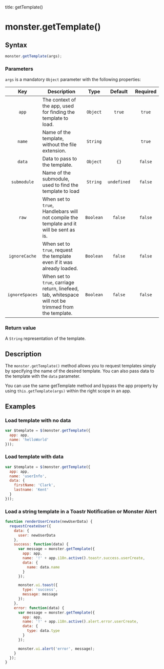 title: getTemplate()

# monster.getTemplate()

## Syntax
```js
monster.getTemplate(args);
```

### Parameters
`args` is a mandatory `Object` parameter with the following properties:

Key | Description | Type | Default | Required
:-: | --- | :-: | :-: | :-:
`app` | The context of the app, used for finding the template to load. | `Object` | `true` | `true`
`name` | Name of the template, without the file extension. | `String` | | `true`
`data` | Data to pass to the template. | `Object` | `{}` | `false`
`submodule` | Name of the submodule, used to find the template to load | `String` | `undefined` | `false`
`raw` | When set to `true`, Handlebars will not compile the template and it will be sent as is. | `Boolean` | `false` | `false`
`ignoreCache` | When set to `true`, request the template even if it was already loaded. | `Boolean` | `false` | `false`
`ignoreSpaces` | When set to `true`, carriage return, linefeed, tab, whitespace will not be trimmed from the template. | `Boolean` | `false` | `false`

### Return value
A `String` representation of the template.

## Description
The `monster.getTemplate()` method allows you to request templates simply by specifying the name of the desired template. You can also pass data to the template with the `data` parameter.

You can use the same getTemplate method and bypass the app property by using `this.getTemplate(args)` within the right scope in an app.

## Examples
### Load template with no data
```js
var $template = $(monster.getTemplate({
  app: app,
  name: 'helloWorld'
}));
```
### Load template with data
```js
var $template = $(monster.getTemplate({
  app: app,
  name: 'userInfo',
  data: {
    firstName: 'Clark',
    lastname: 'Kent'
  }
}));
```
### Load a string template in a Toastr Notification or Monster Alert
```js hl_lines="7 8 9 10 11 12 21 22 23 24 25 25 26"
function renderUserCreate(newUserData) {
  requestCreateUser({
    data: {
      user: newUserData
    },
    success: function(data) {
      var message = monster.getTemplate({
        app: app,
        name: '!' + app.i18n.active().toastr.success.userCreate,
        data: {
          name: data.name
        }
      });

      monster.ui.toast({
        type: 'success',
        message: message
      });
    },
    error: function(data) {
      var message = monster.getTemplate({
        app: app,
        name: '!' + app.i18n.active().alert.error.userCreate,
        data: {
          type: data.type
        }
      });

      monster.ui.alert('error', message);
    }
  });
}
```
